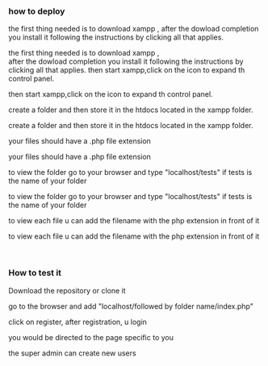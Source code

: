 <h3>how to deploy</h3>
the first thing needed is to download xampp , after the dowload completion you install it following the instructions by clicking all that applies.	<p>the first thing needed is to download xampp , <br> after the dowload completion you install it following the instructions by clicking all that applies.</>
then start xampp,click on the icon to expand th control panel.	<p>then start xampp,click on the icon to expand th control panel.</p>
create a folder and then store it in the htdocs located in the xampp folder.	<p>create a folder and then store it in the htdocs located in the xampp folder.</p>
your files should have a .php file extension	<p>your files should have a .php file extension</p>
to view the folder go to your browser and type "localhost/tests" if tests is the name of your folder	<p>to view the folder go to your browser and type "localhost/tests" if tests is the name of your folder</p>
to view each file u can add the filename with the php extension in front of it	<p>to view each file u can add the filename with the php extension in front of it</P>
<br>
<h3>How to test it</h3>
<p> Download the repository or clone it</p>
<p>go to the browser and add "localhost/followed by folder name/index.php"
  <p>click on register, after registration, u login </p>
  <p>you would be directed to the page specific to you </p>
  <p>the super admin can create new users</p>
